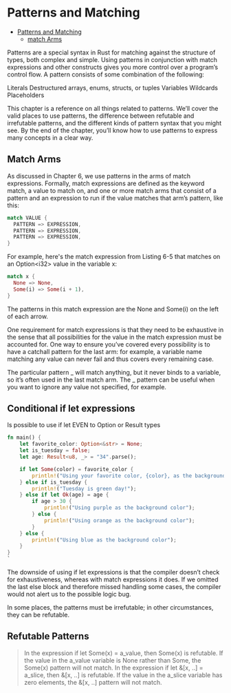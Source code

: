 # Patterns and Matching

<!--toc:start-->

- [Patterns and Matching](#patterns-and-matching)
  - [match Arms](#match-arms)
  <!--toc:end-->

Patterns are a special syntax in Rust for matching against the structure of
types, both complex and simple. Using patterns in conjunction with match
expressions and other constructs gives you more control over a program’s
control flow. A pattern consists of some combination of the following:

Literals
Destructured arrays, enums, structs, or tuples
Variables
Wildcards
Placeholders

This chapter is a reference on all things related to patterns. We’ll cover the
valid places to use patterns, the difference between refutable and irrefutable
patterns, and the different kinds of pattern syntax that you might see. By the
end of the chapter, you’ll know how to use patterns to express many concepts in
a clear way.

## Match Arms

As discussed in Chapter 6, we use patterns in the arms of match expressions.
Formally, match expressions are defined as the keyword match, a value to match
on, and one or more match arms that consist of a pattern and an expression to
run if the value matches that arm’s pattern, like this:

```rust
match VALUE {
  PATTERN => EXPRESSION,
  PATTERN => EXPRESSION,
  PATTERN => EXPRESSION,
}
```

For example, here's the match expression from Listing 6-5 that matches on an
Option\<i32\> value in the variable x:

```rust
match x {
  None => None,
  Some(i) => Some(i + 1),
}
```

The patterns in this match expression are the None and Some(i) on the left of
each arrow.

One requirement for match expressions is that they need to be exhaustive in the
sense that all possibilities for the value in the match expression must be
accounted for. One way to ensure you’ve covered every possibility is to have a
catchall pattern for the last arm: for example, a variable name matching any
value can never fail and thus covers every remaining case.

The particular pattern \_ will match anything, but it never binds to a variable,
so it’s often used in the last match arm. The \_ pattern can be useful when you
want to ignore any value not specified, for example.

## Conditional if let expressions

Is possible to use if let EVEN to Option or Result types

```rust
fn main() {
    let favorite_color: Option<&str> = None;
    let is_tuesday = false;
    let age: Result<u8, _> = "34".parse();

    if let Some(color) = favorite_color {
        println!("Using your favorite color, {color}, as the background");
    } else if is_tuesday {
        println!("Tuesday is green day!");
    } else if let Ok(age) = age {
        if age > 30 {
            println!("Using purple as the background color");
        } else {
            println!("Using orange as the background color");
        }
    } else {
        println!("Using blue as the background color");
    }
}
`
```

The downside of using if let expressions is that the compiler doesn’t check for
exhaustiveness, whereas with match expressions it does. If we omitted the last
else block and therefore missed handling some cases, the compiler would not
alert us to the possible logic bug.

In some places, the patterns must be irrefutable; in other circumstances, they
can be refutable.

## Refutable Patterns

> In the expression if let Some(x) = a_value, then Some(x) is refutable. If the
> value in the a_value variable is None rather than Some, the Some(x) pattern
> will not match.
> In the expression if let &\[x, ..\] = a_slice, then &\[x, ..\] is refutable. If
> the value in the a_slice variable has zero elements, the &\[x, ..\] pattern
> will not match.
